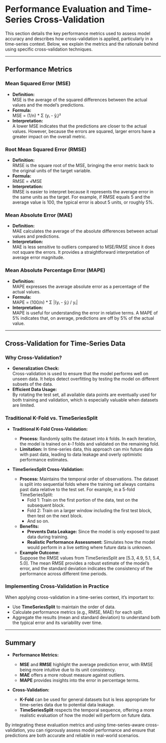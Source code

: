 # Performance Evaluation and Time-Series Cross-Validation

This section details the key performance metrics used to assess model accuracy and describes how cross-validation is applied, particularly in a time-series context. Below, we explain the metrics and the rationale behind using specific cross-validation techniques.

---

## Performance Metrics

### **Mean Squared Error (MSE)**

- **Definition:**  
  MSE is the average of the squared differences between the actual values and the model’s predictions.  
- **Formula:**  
  MSE = (1/n) * Σ (yᵢ - ŷᵢ)²  
- **Interpretation:**  
  A lower MSE indicates that the predictions are closer to the actual values. However, because the errors are squared, larger errors have a greater impact on the overall metric.

### **Root Mean Squared Error (RMSE)**

- **Definition:**  
  RMSE is the square root of the MSE, bringing the error metric back to the original units of the target variable.  
- **Formula:**  
  RMSE = √MSE  
- **Interpretation:**  
  RMSE is easier to interpret because it represents the average error in the same units as the target. For example, if RMSE equals 5 and the average value is 100, the typical error is about 5 units, or roughly 5%.

### **Mean Absolute Error (MAE)**

- **Definition:**  
  MAE calculates the average of the absolute differences between actual values and predictions.  
- **Interpretation:**  
  MAE is less sensitive to outliers compared to MSE/RMSE since it does not square the errors. It provides a straightforward interpretation of average error magnitude.

### **Mean Absolute Percentage Error (MAPE)**

- **Definition:**  
  MAPE expresses the average absolute error as a percentage of the actual values.  
- **Formula:**  
  MAPE = (100/n) * Σ |(yᵢ - ŷᵢ) / yᵢ|  
- **Interpretation:**  
  MAPE is useful for understanding the error in relative terms. A MAPE of 5% indicates that, on average, predictions are off by 5% of the actual value.

---

## Cross-Validation for Time-Series Data

### **Why Cross-Validation?**

- **Generalization Check:**  
  Cross-validation is used to ensure that the model performs well on unseen data. It helps detect overfitting by testing the model on different subsets of the data.
- **Efficient Data Usage:**  
  By rotating the test set, all available data points are eventually used for both training and validation, which is especially valuable when datasets are limited.

### **Traditional K-Fold vs. TimeSeriesSplit**

- **Traditional K-Fold Cross-Validation:**  
  - **Process:** Randomly splits the dataset into *k* folds. In each iteration, the model is trained on *k-1* folds and validated on the remaining fold.  
  - **Limitation:** In time-series data, this approach can mix future data with past data, leading to data leakage and overly optimistic performance estimates.

- **TimeSeriesSplit Cross-Validation:**  
  - **Process:** Maintains the temporal order of observations. The dataset is split into sequential folds where the training set always contains past data relative to the test set. For example, in a 5-fold TimeSeriesSplit:
    - Fold 1: Train on the first portion of the data, test on the subsequent block.
    - Fold 2: Train on a larger window including the first test block, then test on the next block.
    - And so on.
  - **Benefits:**  
    - **Prevents Data Leakage:** Since the model is only exposed to past data during training.
    - **Realistic Performance Assessment:** Simulates how the model would perform in a live setting where future data is unknown.
  - **Example Outcome:**  
    Suppose the RMSE values from TimeSeriesSplit are [5.3, 4.9, 5.1, 5.4, 5.0]. The mean RMSE provides a robust estimate of the model’s error, and the standard deviation indicates the consistency of the performance across different time periods.

### **Implementing Cross-Validation in Practice**

When applying cross-validation in a time-series context, it’s important to:

- Use **TimeSeriesSplit** to maintain the order of data.
- Calculate performance metrics (e.g., RMSE, MAE) for each split.
- Aggregate the results (mean and standard deviation) to understand both the typical error and its variability over time.

---

## Summary

- **Performance Metrics:**  
  - **MSE** and **RMSE** highlight the average prediction error, with RMSE being more intuitive due to its unit consistency.
  - **MAE** offers a more robust measure against outliers.
  - **MAPE** provides insights into the error in percentage terms.
  
- **Cross-Validation:**  
  - **K-Fold** can be used for general datasets but is less appropriate for time-series data due to potential data leakage.
  - **TimeSeriesSplit** respects the temporal sequence, offering a more realistic evaluation of how the model will perform on future data.

By integrating these evaluation metrics and using time-series-aware cross-validation, you can rigorously assess model performance and ensure that predictions are both accurate and reliable in real-world scenarios.
